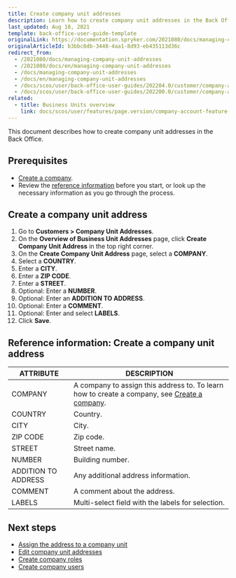 ```yaml
---
title: Create company unit addresses
description: Learn how to create company unit addresses in the Back Office.
last_updated: Aug 10, 2021
template: back-office-user-guide-template
originalLink: https://documentation.spryker.com/2021080/docs/managing-company-unit-addresses
originalArticleId: b3bbc8db-3448-4aa1-8d93-eb435113d36c
redirect_from:
  - /2021080/docs/managing-company-unit-addresses
  - /2021080/docs/en/managing-company-unit-addresses
  - /docs/managing-company-unit-addresses
  - /docs/en/managing-company-unit-addresses
  - /docs/scos/user/back-office-user-guides/202204.0/customer/company-account/managing-company-unit-addresses.html
  - /docs/scos/user/back-office-user-guides/202200.0/customer/company-account/managing-company-unit-addresses.html
related:
  - title: Business Units overview
    link: docs/scos/user/features/page.version/company-account-feature-overview/business-units-overview.html
---
```


This document describes how to create company unit addresses in the Back Office.

## Prerequisites

* [Create a company](/docs/scos/user/back-office-user-guides/{{page.version}}/customer/manage-companies.html).
* Review the [reference information](#reference-information-create-a-company-unit-address) before you start, or look up the necessary information as you go through the process.

## Create a company unit address

1. Go to **Customers&nbsp;<span aria-label="and then">></span> Company Unit Addresses**.
2. On the **Overview of Business Unit Addresses** page, click **Create Company Unit Address** in the top right corner.
3. On the **Create Company Unit Address** page, select a **COMPANY**.
4. Select a **COUNTRY**.
5. Enter a **CITY**.
6. Enter a **ZIP CODE**.
7. Enter a **STREET**.
8. Optional: Enter a **NUMBER**.
9. Optional: Enter an **ADDITION TO ADDRESS**.
10. Optional: Enter a **COMMENT**.
11. Optional: Enter and select **LABELS**.
12. Click **Save**.


## Reference information: Create a company unit address

| ATTRIBUTE | DESCRIPTION |
| --- | --- |
| COMPANY | A company to assign this address to. To learn how to create a company, see [Create a company](/docs/scos/user/back-office-user-guides/{{page.version}}/customer/manage-companies.html). |
| COUNTRY | Country. |
| CITY | City. |
| ZIP CODE | Zip code. |
| STREET | Street name. |
| NUMBER | Building number. |
| ADDITION TO ADDRESS | Any additional address information. |
| COMMENT | A comment about the address. |
| LABELS | Multi-select field with the labels for selection. |

## Next steps

* [Assign the address to a company unit](/docs/scos/user/back-office-user-guides/{{page.version}}/customer/company-units/edit-company-units.html)
* [Edit company unit addresses](/docs/scos/user/back-office-user-guides/{{page.version}}/customer/company-unit-addresses/edit-company-unit-addresses.html)
* [Create company roles](/docs/scos/user/back-office-user-guides/{{page.version}}/customer/company-roles/create-company-roles.html)
* [Create company users](/docs/scos/user/back-office-user-guides/{{page.version}}/customer/company-users/create-company-users.html)
